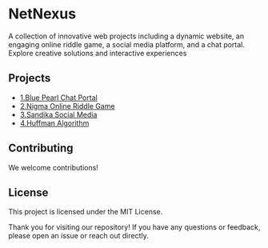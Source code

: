 # NetNexus
A collection of innovative web projects including a dynamic website, an engaging online riddle game, a social media platform, and a chat portal. Explore creative solutions and interactive experiences

## Projects




<ul>
  <li><a href="https://github.com/parsabe/NetNexus/tree/master/blue-pearl">1.Blue Pearl Chat Portal</a></li>
  <li><a href="https://github.com/parsabe/NetNexus/tree/master/nigma">2.Nigma Online Riddle Game</a></li>
   <li><a href="https://github.com/parsabe/NetNexus/tree/master/sandika">3.Sandika Social Media</a></li>
   <li><a href="https://github.com/parsabe/NetNexus/tree/master/huffman">4.Huffman Algorithm</a></li>
   
</ul>

## Contributing

We welcome contributions!

## License

This project is licensed under the MIT License.


Thank you for visiting our repository! If you have any questions or feedback, please open an issue or reach out directly.
